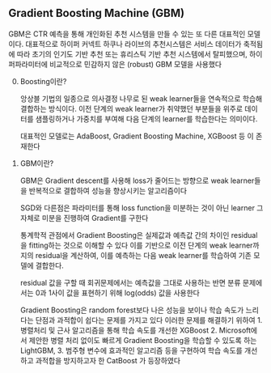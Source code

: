 ## Gradient Boosting Machine (GBM)

GBM은 CTR 예측을 통해 개인화된 추천 시스템을 만들 수 있는 또 다른 대표적인 모델이다. 대표적으로 하이퍼 커넥트 하쿠나 라이브의 추천시스템은 서비스 데이터가 축적됨에 따라 초기의 인기도 기반 추천 또는 휴리스틱 기반 추천 시스템에서 탈피했으며, 하이퍼파라미터에 비교적으로 민감하지 않은 (robust) GBM 모델을 사용했다

0. Boosting이란?
   
    앙상블 기법의 일종으로 의사결정 나무로 된 weak learner들을 연속적으로 학습해 결합하는 방식이다. 이전 단계의 weak learner가 취약했던 부분들을 위주로 데이터를 샘플링하거나 가중치를 부여해 다음 단계의 learner를 학습한다는 의미이다.

    대표적인 모델로는 AdaBoost, Gradient Boosting Machine, XGBoost 등 이 존재한다

1. GBM이란?

    GBM은 Gradient descent를 사용해 loss가 줄어드는 방향으로 weak learner들을 반복적으로 결합하여 성능을 향상시키는 알고리즘이다

    SGD와 다른점은 파라미터를 통해 loss function을 미분하는 것이 아닌 learner 그 자체로 미분을 진행하여 Gradient를 구한다

    통계학적 관점에서 Gradient Boosting은 실제값과 예측값 간의 차이인 residual을 fitting하는 것으로 이해할 수 있다 이를 기반으로 이전 단계의 weak learner까지의 residual을 계산하여, 이를 예측하는 다음 weak learner를 학습하여 기존 모델에 결합한다.

    residual 값을 구할 때 회귀문제에서는 예측값을 그대로 사용하는 반면 분류 문제에서는 0과 1사이 값을 표현하기 위해 log(odds) 값을 사용한다

     Gradient Boosting은 random forest보다 나은 성능을 보이나 학습 속도가 느리다는 단점과 과적합이 쉽다는 문제를 가지고 있다 이러한 문제를 해결하기 위하여 1. 병렬처리 및 근사 알고리즘을 통해 학습 속도를 개선한 XGBoost 2. Microsoft에서 제안한 병렬 처리 없이도 빠르게 Gradient Boosting을 학습할 수 있도록 하는 LightGBM, 3. 범주형 변수에 효과적인 알고리즘 등을 구현하여 학습 속도를 개선하고 과적합을 방지하고자 한 CatBoost 가 등장하였다
